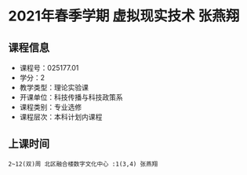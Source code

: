 # 2021年春季学期 虚拟现实技术 张燕翔






## 课程信息

- 课程号：025177.01
- 学分：2
- 教学类型：理论实验课
- 开课单位：科技传播与科技政策系
- 课程类别：专业选修
- 课程层次：本科计划内课程

## 上课时间

```
2~12(双)周 北区融合楼数字文化中心 :1(3,4) 张燕翔
```

